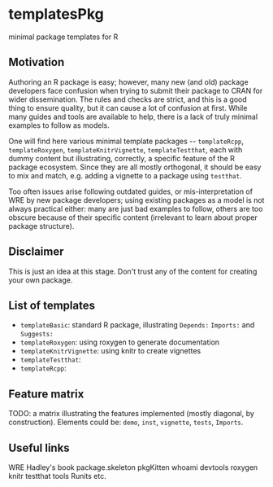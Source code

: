 # templatesPkg
minimal package templates for R

## Motivation

Authoring an R package is easy; however, many new (and old) package developers face confusion when trying to submit their package to CRAN for wider dissemination. The rules and checks are strict, and this is a good thing to ensure quality, but it can cause a lot of confusion at first. While many guides and tools are available to help, there is a lack of truly minimal examples to follow as models. 

One will find here various minimal template packages -- `templateRcpp`, `templateRoxygen`, `templateKnitrVignette`, `templateTestthat`, each with dummy content but illustrating, correctly, a specific feature of the R package ecosystem. Since they are all mostly orthogonal, it should be easy to mix and match, e.g. adding a vignette to a package using `testthat`.

Too often issues arise following outdated guides, or mis-interpretation of WRE by new package developers; using existing packages as a model is not always practical either: many are just bad examples to follow, others are too obscure because of their specific content (irrelevant to learn about proper package structure).

## Disclaimer

This is just an idea at this stage. Don't trust any of the content for creating your own package.

## List of templates

- `templateBasic`: standard R package, illustrating `Depends:` `Imports:` and `Suggests:`
- `templateRoxygen`: using roxygen to generate documentation
- `templateKnitrVignette`: using knitr to create vignettes
- `templateTestthat`: 
- `templateRcpp`:

## Feature matrix

TODO: a matrix illustrating the features implemented (mostly diagonal, by construction). Elements could be: `demo`, `inst`, `vignette`, `tests`, `Imports`.

## Useful links

WRE
Hadley's book
package.skeleton
pkgKitten
whoami
devtools
roxygen
knitr
testthat
tools
Runits
etc.
